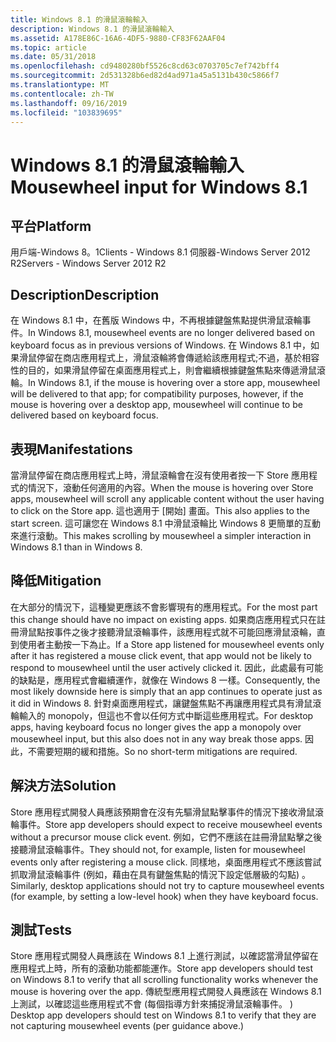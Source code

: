 ```yaml
---
title: Windows 8.1 的滑鼠滾輪輸入
description: Windows 8.1 的滑鼠滾輪輸入
ms.assetid: A178E86C-16A6-4DF5-9880-CF83F62AAF04
ms.topic: article
ms.date: 05/31/2018
ms.openlocfilehash: cd9480280bf5526c8cd63c0703705c7ef742bff4
ms.sourcegitcommit: 2d531328b6ed82d4ad971a45a5131b430c5866f7
ms.translationtype: MT
ms.contentlocale: zh-TW
ms.lasthandoff: 09/16/2019
ms.locfileid: "103839695"
---
```

# <a name="mousewheel-input-for-windows-81"></a><span data-ttu-id="bc3d8-103">Windows 8.1 的滑鼠滾輪輸入</span><span class="sxs-lookup"><span data-stu-id="bc3d8-103">Mousewheel input for Windows 8.1</span></span>

## <a name="platform"></a><span data-ttu-id="bc3d8-104">平台</span><span class="sxs-lookup"><span data-stu-id="bc3d8-104">Platform</span></span>

<dl> <span data-ttu-id="bc3d8-105">用戶端-Windows 8。1</span><span class="sxs-lookup"><span data-stu-id="bc3d8-105">Clients - Windows 8.1</span></span>  
<span data-ttu-id="bc3d8-106">伺服器-Windows Server 2012 R2</span><span class="sxs-lookup"><span data-stu-id="bc3d8-106">Servers - Windows Server 2012 R2</span></span>  
</dl>

## <a name="description"></a><span data-ttu-id="bc3d8-107">Description</span><span class="sxs-lookup"><span data-stu-id="bc3d8-107">Description</span></span>

<span data-ttu-id="bc3d8-108">在 Windows 8.1 中，在舊版 Windows 中，不再根據鍵盤焦點提供滑鼠滾輪事件。</span><span class="sxs-lookup"><span data-stu-id="bc3d8-108">In Windows 8.1, mousewheel events are no longer delivered based on keyboard focus as in previous versions of Windows.</span></span> <span data-ttu-id="bc3d8-109">在 Windows 8.1 中，如果滑鼠停留在商店應用程式上，滑鼠滾輪將會傳遞給該應用程式;不過，基於相容性的目的，如果滑鼠停留在桌面應用程式上，則會繼續根據鍵盤焦點來傳遞滑鼠滾輪。</span><span class="sxs-lookup"><span data-stu-id="bc3d8-109">In Windows 8.1, if the mouse is hovering over a store app, mousewheel will be delivered to that app; for compatibility purposes, however, if the mouse is hovering over a desktop app, mousewheel will continue to be delivered based on keyboard focus.</span></span>

## <a name="manifestations"></a><span data-ttu-id="bc3d8-110">表現</span><span class="sxs-lookup"><span data-stu-id="bc3d8-110">Manifestations</span></span>

<span data-ttu-id="bc3d8-111">當滑鼠停留在商店應用程式上時，滑鼠滾輪會在沒有使用者按一下 Store 應用程式的情況下，滾動任何適用的內容。</span><span class="sxs-lookup"><span data-stu-id="bc3d8-111">When the mouse is hovering over Store apps, mousewheel will scroll any applicable content without the user having to click on the Store app.</span></span> <span data-ttu-id="bc3d8-112">這也適用于 [開始] 畫面。</span><span class="sxs-lookup"><span data-stu-id="bc3d8-112">This also applies to the start screen.</span></span> <span data-ttu-id="bc3d8-113">這可讓您在 Windows 8.1 中滑鼠滾輪比 Windows 8 更簡單的互動來進行滾動。</span><span class="sxs-lookup"><span data-stu-id="bc3d8-113">This makes scrolling by mousewheel a simpler interaction in Windows 8.1 than in Windows 8.</span></span>

## <a name="mitigation"></a><span data-ttu-id="bc3d8-114">降低</span><span class="sxs-lookup"><span data-stu-id="bc3d8-114">Mitigation</span></span>

<span data-ttu-id="bc3d8-115">在大部分的情況下，這種變更應該不會影響現有的應用程式。</span><span class="sxs-lookup"><span data-stu-id="bc3d8-115">For the most part this change should have no impact on existing apps.</span></span> <span data-ttu-id="bc3d8-116">如果商店應用程式只在註冊滑鼠點按事件之後才接聽滑鼠滾輪事件，該應用程式就不可能回應滑鼠滾輪，直到使用者主動按一下為止。</span><span class="sxs-lookup"><span data-stu-id="bc3d8-116">If a Store app listened for mousewheel events only after it has registered a mouse click event, that app would not be likely to respond to mousewheel until the user actively clicked it.</span></span> <span data-ttu-id="bc3d8-117">因此，此處最有可能的缺點是，應用程式會繼續運作，就像在 Windows 8 一樣。</span><span class="sxs-lookup"><span data-stu-id="bc3d8-117">Consequently, the most likely downside here is simply that an app continues to operate just as it did in Windows 8.</span></span> <span data-ttu-id="bc3d8-118">針對桌面應用程式，讓鍵盤焦點不再讓應用程式具有滑鼠滾輪輸入的 monopoly，但這也不會以任何方式中斷這些應用程式。</span><span class="sxs-lookup"><span data-stu-id="bc3d8-118">For desktop apps, having keyboard focus no longer gives the app a monopoly over mousewheel input, but this also does not in any way break those apps.</span></span> <span data-ttu-id="bc3d8-119">因此，不需要短期的緩和措施。</span><span class="sxs-lookup"><span data-stu-id="bc3d8-119">So no short-term mitigations are required.</span></span>

## <a name="solution"></a><span data-ttu-id="bc3d8-120">解決方法</span><span class="sxs-lookup"><span data-stu-id="bc3d8-120">Solution</span></span>

<span data-ttu-id="bc3d8-121">Store 應用程式開發人員應該預期會在沒有先驅滑鼠點擊事件的情況下接收滑鼠滾輪事件。</span><span class="sxs-lookup"><span data-stu-id="bc3d8-121">Store app developers should expect to receive mousewheel events without a precursor mouse click event.</span></span> <span data-ttu-id="bc3d8-122">例如，它們不應該在註冊滑鼠點擊之後接聽滑鼠滾輪事件。</span><span class="sxs-lookup"><span data-stu-id="bc3d8-122">They should not, for example, listen for mousewheel events only after registering a mouse click.</span></span> <span data-ttu-id="bc3d8-123">同樣地，桌面應用程式不應該嘗試抓取滑鼠滾輪事件 (例如，藉由在具有鍵盤焦點的情況下設定低層級的勾點) 。</span><span class="sxs-lookup"><span data-stu-id="bc3d8-123">Similarly, desktop applications should not try to capture mousewheel events (for example, by setting a low-level hook) when they have keyboard focus.</span></span>

## <a name="tests"></a><span data-ttu-id="bc3d8-124">測試</span><span class="sxs-lookup"><span data-stu-id="bc3d8-124">Tests</span></span>

<span data-ttu-id="bc3d8-125">Store 應用程式開發人員應該在 Windows 8.1 上進行測試，以確認當滑鼠停留在應用程式上時，所有的滾動功能都能運作。</span><span class="sxs-lookup"><span data-stu-id="bc3d8-125">Store app developers should test on Windows 8.1 to verify that all scrolling functionality works whenever the mouse is hovering over the app.</span></span> <span data-ttu-id="bc3d8-126">傳統型應用程式開發人員應該在 Windows 8.1 上測試，以確認這些應用程式不會 (每個指導方針來捕捉滑鼠滾輪事件。 ) </span><span class="sxs-lookup"><span data-stu-id="bc3d8-126">Desktop app developers should test on Windows 8.1 to verify that they are not capturing mousewheel events (per guidance above.)</span></span>

 

 





